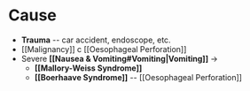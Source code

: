 # Cause
- **Trauma** -- car accident, endoscope, etc.
- [[Malignancy]] c [[Oesophageal Perforation]]
- Severe **[[Nausea & Vomiting#Vomiting|Vomiting]]** -> 
	- **[[Mallory-Weiss Syndrome]]**
	- **[[Boerhaave Syndrome]]** -- [[Oesophageal Perforation]]